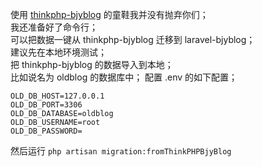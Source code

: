 使用 [thinkphp-bjyblog](https://github.com/baijunyao/thinkphp-bjyblog)  的童鞋我并没有抛弃你们；  
我还准备好了命令行；  
可以把数据一键从 thinkphp-bjyblog 迁移到 laravel-bjyblog；  
建议先在本地环境测试；  
把 thinkphp-bjyblog 的数据导入到本地；  
比如说名为 oldblog 的数据库中；
配置 .env 的如下配置；  
```
OLD_DB_HOST=127.0.0.1
OLD_DB_PORT=3306
OLD_DB_DATABASE=oldblog
OLD_DB_USERNAME=root
OLD_DB_PASSWORD=
```
然后运行 `php artisan migration:fromThinkPHPBjyBlog`
